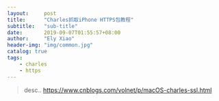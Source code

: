 ```yaml
---
layout:     post
title:      "Charles抓取iPhone HTTPS包教程"
subtitle:   "sub-title"
date:       2019-09-07T01:55:57+08:00
author:     "Ely Xiao"
header-img: "img/common.jpg"
catalog: true
tags:
    - charles
    - https
---
```

> desc..
> https://www.cnblogs.com/volnet/p/macOS-charles-ssl.html